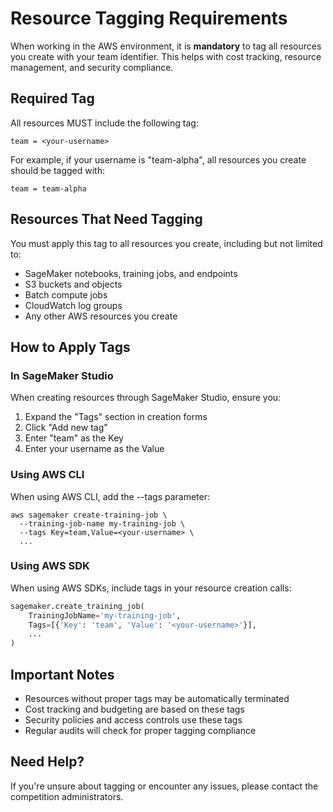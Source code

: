 # Resource Tagging Requirements

When working in the AWS environment, it is **mandatory** to tag all resources you create with your team identifier. This helps with cost tracking, resource management, and security compliance.

## Required Tag

All resources MUST include the following tag:

```
team = <your-username>
```

For example, if your username is "team-alpha", all resources you create should be tagged with:

```
team = team-alpha
```

## Resources That Need Tagging

You must apply this tag to all resources you create, including but not limited to:

- SageMaker notebooks, training jobs, and endpoints
- S3 buckets and objects
- Batch compute jobs
- CloudWatch log groups
- Any other AWS resources you create

## How to Apply Tags

### In SageMaker Studio
When creating resources through SageMaker Studio, ensure you:
1. Expand the "Tags" section in creation forms
2. Click "Add new tag"
3. Enter "team" as the Key
4. Enter your username as the Value

### Using AWS CLI
When using AWS CLI, add the --tags parameter:
```
aws sagemaker create-training-job \
  --training-job-name my-training-job \
  --tags Key=team,Value=<your-username> \
  ...
```

### Using AWS SDK
When using AWS SDKs, include tags in your resource creation calls:

```python
sagemaker.create_training_job(
    TrainingJobName='my-training-job',
    Tags=[{'Key': 'team', 'Value': '<your-username>'}],
    ...
)
```

## Important Notes

- Resources without proper tags may be automatically terminated
- Cost tracking and budgeting are based on these tags
- Security policies and access controls use these tags
- Regular audits will check for proper tagging compliance

## Need Help?

If you're unsure about tagging or encounter any issues, please contact the competition administrators.
